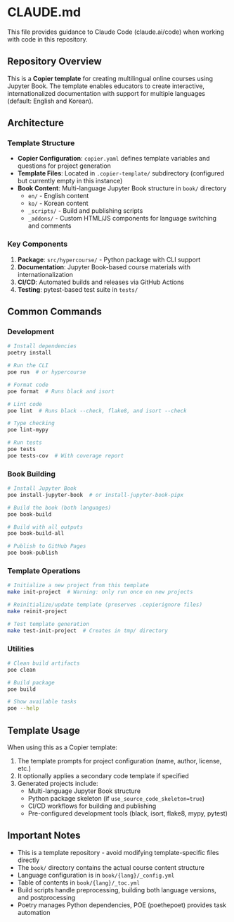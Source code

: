 # CLAUDE.md

This file provides guidance to Claude Code (claude.ai/code) when working with code in this repository.

## Repository Overview

This is a **Copier template** for creating multilingual online courses using Jupyter Book. The template enables educators to create interactive, internationalized documentation with support for multiple languages (default: English and Korean).

## Architecture

### Template Structure
- **Copier Configuration**: `copier.yaml` defines template variables and questions for project generation
- **Template Files**: Located in `.copier-template/` subdirectory (configured but currently empty in this instance)
- **Book Content**: Multi-language Jupyter Book structure in `book/` directory
  - `en/` - English content
  - `ko/` - Korean content
  - `_scripts/` - Build and publishing scripts
  - `_addons/` - Custom HTML/JS components for language switching and comments

### Key Components
1. **Package**: `src/hypercourse/` - Python package with CLI support
2. **Documentation**: Jupyter Book-based course materials with internationalization
3. **CI/CD**: Automated builds and releases via GitHub Actions
4. **Testing**: pytest-based test suite in `tests/`

## Common Commands

### Development
```bash
# Install dependencies
poetry install

# Run the CLI
poe run  # or hypercourse

# Format code
poe format  # Runs black and isort

# Lint code  
poe lint  # Runs black --check, flake8, and isort --check

# Type checking
poe lint-mypy

# Run tests
poe tests
poe tests-cov  # With coverage report
```

### Book Building
```bash
# Install Jupyter Book
poe install-jupyter-book  # or install-jupyter-book-pipx

# Build the book (both languages)
poe book-build

# Build with all outputs
poe book-build-all

# Publish to GitHub Pages
poe book-publish
```

### Template Operations
```bash
# Initialize a new project from this template
make init-project  # Warning: only run once on new projects

# Reinitialize/update template (preserves .copierignore files)
make reinit-project

# Test template generation
make test-init-project  # Creates in tmp/ directory
```

### Utilities
```bash
# Clean build artifacts
poe clean

# Build package
poe build

# Show available tasks
poe --help
```

## Template Usage

When using this as a Copier template:
1. The template prompts for project configuration (name, author, license, etc.)
2. It optionally applies a secondary code template if specified
3. Generated projects include:
   - Multi-language Jupyter Book structure
   - Python package skeleton (if `use_source_code_skeleton=true`)
   - CI/CD workflows for building and publishing
   - Pre-configured development tools (black, isort, flake8, mypy, pytest)

## Important Notes

- This is a template repository - avoid modifying template-specific files directly
- The `book/` directory contains the actual course content structure
- Language configuration is in `book/{lang}/_config.yml`
- Table of contents in `book/{lang}/_toc.yml`
- Build scripts handle preprocessing, building both language versions, and postprocessing
- Poetry manages Python dependencies, POE (poethepoet) provides task automation